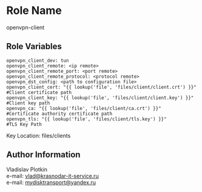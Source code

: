 Role Name
=========
openvpn-client

Role Variables
--------------
````
openvpn_client_dev: tun
openvpn_client_remote: <ip remote>
openvpn_client_remote_port: <port remote>
openvpn_client_remote_protocol: <protocol remote>
openvpn_dst_config: <path to configuration file>
openvpn_client_cert: "{{ lookup('file', 'files/client/client.crt') }}"  #Client certificate path
openvpn_client_key: "{{ lookup('file', 'files/client/client.key') }}"   #Client key path
openvpn_ca: "{{ lookup('file', 'files/client/ca.crt') }}"               #Certificate authority certificate path
openvpn_tls: "{{ lookup('file', 'files/client/tls.key') }}"             #TLS Key Path
````
Key Location: files/clients


Author Information
------------------

Vladislav Plotkin\
e-mail: vlad@krasnodar-it-service.ru\
e-mail: mydisktransport@yandex.ru
